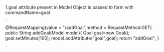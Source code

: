 1.goal attribute present in Model Object is passed to form with commandName=goal

`   
   @RequestMapping(value = "/addGoal",method = RequestMethod.GET)
   public String addGoal(Model model){
   Goal goal=new Goal();
   goal.setMinutes(100);
   model.addAttribute("goal",goal);
   return "addGoal";
   }

`